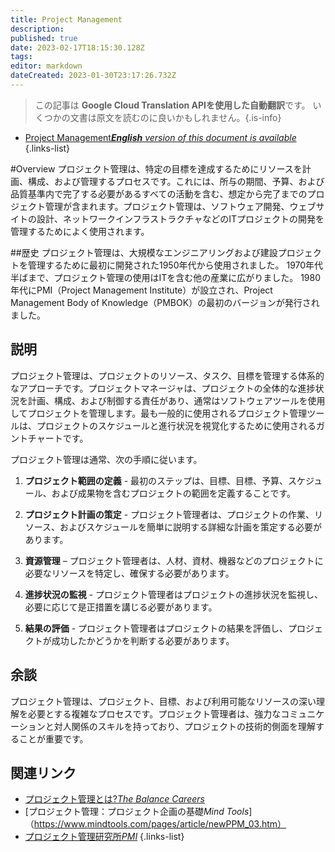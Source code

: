 ```yaml
---
title: Project Management
description: 
published: true
date: 2023-02-17T18:15:30.128Z
tags: 
editor: markdown
dateCreated: 2023-01-30T23:17:26.732Z
---
```


> この記事は **Google Cloud Translation APIを使用した自動翻訳**です。
いくつかの文書は原文を読むのに良いかもしれません。{.is-info}
- [Project Management***English** version of this document is available*](/en/Knowledge-base/Dictionary/project-management)
{.links-list}


#Overview
プロジェクト管理は、特定の目標を達成するためにリソースを計画、構成、および管理するプロセスです。これには、所与の期間、予算、および品質基準内で完了する必要があるすべての活動を含む、想定から完了までのプロジェクト管理が含まれます。プロジェクト管理は、ソフトウェア開発、ウェブサイトの設計、ネットワークインフラストラクチャなどのITプロジェクトの開発を管理するためによく使用されます。

##歴史
プロジェクト管理は、大規模なエンジニアリングおよび建設プロジェクトを管理するために最初に開発された1950年代から使用されました。 1970年代半ばまで、プロジェクト管理の使用はITを含む他の産業に広がりました。 1980年代にPMI（Project Management Institute）が設立され、Project Management Body of Knowledge（PMBOK）の最初のバージョンが発行されました。

## 説明
プロジェクト管理は、プロジェクトのリソース、タスク、目標を管理する体系的なアプローチです。プロジェクトマネージャは、プロジェクトの全体的な進捗状況を計画、構成、および制御する責任があり、通常はソフトウェアツールを使用してプロジェクトを管理します。最も一般的に使用されるプロジェクト管理ツールは、プロジェクトのスケジュールと進行状況を視覚化するために使用されるガントチャートです。

プロジェクト管理は通常、次の手順に従います。

1. **プロジェクト範囲の定義** - 最初のステップは、目標、目標、予算、スケジュール、および成果物を含むプロジェクトの範囲を定義することです。

2. **プロジェクト計画の策定** - プロジェクト管理者は、プロジェクトの作業、リソース、およびスケジュールを簡単に説明する詳細な計画を策定する必要があります。

3. **資源管理** – プロジェクト管理者は、人材、資材、機器などのプロジェクトに必要なリソースを特定し、確保する必要があります。

4. **進捗状況の監視** - プロジェクト管理者はプロジェクトの進捗状況を監視し、必要に応じて是正措置を講じる必要があります。

5. **結果の評価** - プロジェクト管理者はプロジェクトの結果を評価し、プロジェクトが成功したかどうかを判断する必要があります。

## 余談
プロジェクト管理は、プロジェクト、目標、および利用可能なリソースの深い理解を必要とする複雑なプロセスです。プロジェクト管理者は、強力なコミュニケーションと対人関係のスキルを持っており、プロジェクトの技術的側面を理解することが重要です。

## 関連リンク
- [プロジェクト管理とは?*The Balance Careers*](https://www.thebalancecareers.com/what-is-project-management-2275783)
- [プロジェクト管理：プロジェクト企画の基礎*Mind Tools*]（https://www.mindtools.com/pages/article/newPPM_03.htm）
- [プロジェクト管理研究所*PMI*](https://www.pmi.org/)
{.links-list}